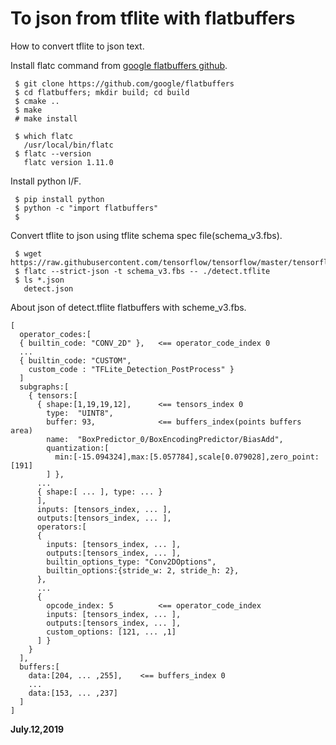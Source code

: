 # To json from tflite with flatbuffers

How to convert tflite to json text.  

Install flatc command from [google flatbuffers github](https://github.com/google/flatbuffers).  
```
 $ git clone https://github.com/google/flatbuffers
 $ cd flatbuffers; mkdir build; cd build
 $ cmake ..
 $ make
 # make install

 $ which flatc
   /usr/local/bin/flatc
 $ flatc --version
   flatc version 1.11.0
```

Install python I/F.  
```
 $ pip install python
 $ python -c "import flatbuffers"
 $
```

Convert tflite to json using tflite schema spec file(schema_v3.fbs).  
```
 $ wget https://raw.githubusercontent.com/tensorflow/tensorflow/master/tensorflow/lite/schema/schema_v3.fbs
 $ flatc --strict-json -t schema_v3.fbs -- ./detect.tflite 
 $ ls *.json
   detect.json
```

About json of detect.tflite flatbuffers with scheme_v3.fbs.  
```
[
  operator_codes:[
  { builtin_code: "CONV_2D" },   <== operator_code_index 0
  ...
  { builtin_code: "CUSTOM",
    custom_code : "TFLite_Detection_PostProcess" }
  ]  
  subgraphs:[  
    { tensors:[
      { shape:[1,19,19,12],      <== tensors_index 0      
        type:  "UINT8",          
        buffer: 93,              <== buffers_index(points buffers area)  
        name:  "BoxPredictor_0/BoxEncodingPredictor/BiasAdd",
        quantization:[
          min:[-15.094324],max:[5.057784],scale[0.079028],zero_point:[191]
        ] },     
      ...
      { shape:[ ... ], type: ... }
      ],
      inputs: [tensors_index, ... ],    
      outputs:[tensors_index, ... ],    
      operators:[
      {
        inputs: [tensors_index, ... ],
        outputs:[tensors_index, ... ],
        builtin_options_type: "Conv2DOptions",
        builtin_options:{stride_w: 2, stride_h: 2},
      },
      ...
      {
        opcode_index: 5          <== operator_code_index
        inputs: [tensors_index, ... ],
        outputs:[tensors_index, ... ],
        custom_options: [121, ... ,1]
      ] }
    }
  ],
  buffers:[  
    data:[204, ... ,255],    <== buffers_index 0   
    ...
    data:[153, ... ,237]
  ]
]
```

**July.12,2019**  

